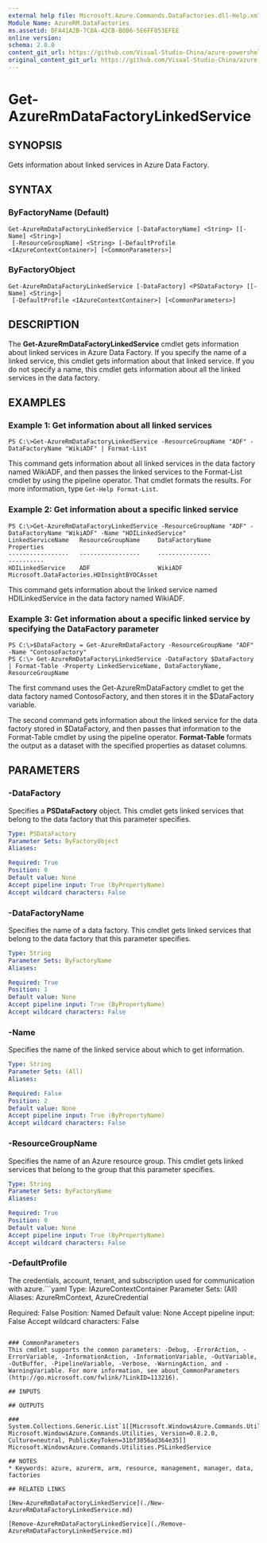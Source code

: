```yaml
---
external help file: Microsoft.Azure.Commands.DataFactories.dll-Help.xml
Module Name: AzureRM.DataFactories
ms.assetid: DFA41A2B-7C8A-42CB-B0B6-5E6FF853EFEE
online version:
schema: 2.0.0
content_git_url: https://github.com/Visual-Studio-China/azure-powershell/blob/preview/src/ResourceManager/DataFactories/Commands.DataFactories/help/Get-AzureRmDataFactoryLinkedService.md
original_content_git_url: https://github.com/Visual-Studio-China/azure-powershell/blob/preview/src/ResourceManager/DataFactories/Commands.DataFactories/help/Get-AzureRmDataFactoryLinkedService.md
---
```


# Get-AzureRmDataFactoryLinkedService

## SYNOPSIS
Gets information about linked services in Azure Data Factory.

## SYNTAX

### ByFactoryName (Default)
```
Get-AzureRmDataFactoryLinkedService [-DataFactoryName] <String> [[-Name] <String>]
 [-ResourceGroupName] <String> [-DefaultProfile <IAzureContextContainer>] [<CommonParameters>]
```

### ByFactoryObject
```
Get-AzureRmDataFactoryLinkedService [-DataFactory] <PSDataFactory> [[-Name] <String>]
 [-DefaultProfile <IAzureContextContainer>] [<CommonParameters>]
```

## DESCRIPTION
The **Get-AzureRmDataFactoryLinkedService** cmdlet gets information about linked services in Azure Data Factory.
If you specify the name of a linked service, this cmdlet gets information about that linked service.
If you do not specify a name, this cmdlet gets information about all the linked services in the data factory.

## EXAMPLES

### Example 1: Get information about all linked services
```
PS C:\>Get-AzureRmDataFactoryLinkedService -ResourceGroupName "ADF" -DataFactoryName "WikiADF" | Format-List
```

This command gets information about all linked services in the data factory named WikiADF, and then passes the linked services to the Format-List cmdlet by using the pipeline operator.
That cmdlet formats the results.
For more information, type `Get-Help Format-List`.

### Example 2: Get information about a specific linked service
```
PS C:\>Get-AzureRmDataFactoryLinkedService -ResourceGroupName "ADF" -DataFactoryName "WikiADF" -Name "HDILinkedService"
LinkedServiceName   ResourceGroupName     DataFactoryName              Properties
-----------------   -----------------     ---------------              ----------
HDILinkedService    ADF                   WikiADF                      Microsoft.DataFactories.HDInsightBYOCAsset
```

This command gets information about the linked service named HDILinkedService in the data factory named WikiADF.

### Example 3: Get information about a specific linked service by specifying the DataFactory parameter
```
PS C:\>$DataFactory = Get-AzureRmDataFactory -ResourceGroupName "ADF" -Name "ContosoFactory"
PS C:\> Get-AzureRmDataFactoryLinkedService -DataFactory $DataFactory | Format-Table -Property LinkedServiceName, DataFactoryName, ResourceGroupName
```

The first command uses the Get-AzureRmDataFactory cmdlet to get the data factory named ContosoFactory, and then stores it in the $DataFactory variable.

The second command gets information about the linked service for the data factory stored in $DataFactory, and then passes that information to the Format-Table cmdlet by using the pipeline operator.
**Format-Table** formats the output as a dataset with the specified properties as dataset columns.

## PARAMETERS

### -DataFactory
Specifies a **PSDataFactory** object.
This cmdlet gets linked services that belong to the data factory that this parameter specifies.

```yaml
Type: PSDataFactory
Parameter Sets: ByFactoryObject
Aliases: 

Required: True
Position: 0
Default value: None
Accept pipeline input: True (ByPropertyName)
Accept wildcard characters: False
```

### -DataFactoryName
Specifies the name of a data factory.
This cmdlet gets linked services that belong to the data factory that this parameter specifies.

```yaml
Type: String
Parameter Sets: ByFactoryName
Aliases: 

Required: True
Position: 1
Default value: None
Accept pipeline input: True (ByPropertyName)
Accept wildcard characters: False
```

### -Name
Specifies the name of the linked service about which to get information.

```yaml
Type: String
Parameter Sets: (All)
Aliases: 

Required: False
Position: 2
Default value: None
Accept pipeline input: True (ByPropertyName)
Accept wildcard characters: False
```

### -ResourceGroupName
Specifies the name of an Azure resource group.
This cmdlet gets linked services that belong to the group that this parameter specifies.

```yaml
Type: String
Parameter Sets: ByFactoryName
Aliases: 

Required: True
Position: 0
Default value: None
Accept pipeline input: True (ByPropertyName)
Accept wildcard characters: False
```

### -DefaultProfile
The credentials, account, tenant, and subscription used for communication with azure.```yaml
Type: IAzureContextContainer
Parameter Sets: (All)
Aliases: AzureRmContext, AzureCredential

Required: False
Position: Named
Default value: None
Accept pipeline input: False
Accept wildcard characters: False
```

### CommonParameters
This cmdlet supports the common parameters: -Debug, -ErrorAction, -ErrorVariable, -InformationAction, -InformationVariable, -OutVariable, -OutBuffer, -PipelineVariable, -Verbose, -WarningAction, and -WarningVariable. For more information, see about_CommonParameters (http://go.microsoft.com/fwlink/?LinkID=113216).

## INPUTS

## OUTPUTS

### System.Collections.Generic.List`1[[Microsoft.WindowsAzure.Commands.Utilities.PSLinkedService, Microsoft.WindowsAzure.Commands.Utilities, Version=0.8.2.0, Culture=neutral, PublicKeyToken=31bf3856ad364e35]] Microsoft.WindowsAzure.Commands.Utilities.PSLinkedService

## NOTES
* Keywords: azure, azurerm, arm, resource, management, manager, data, factories

## RELATED LINKS

[New-AzureRmDataFactoryLinkedService](./New-AzureRmDataFactoryLinkedService.md)

[Remove-AzureRmDataFactoryLinkedService](./Remove-AzureRmDataFactoryLinkedService.md)



